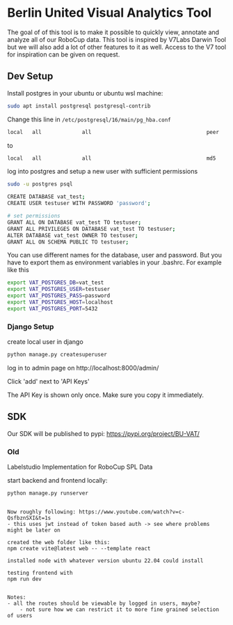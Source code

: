 # Berlin United Visual Analytics Tool
The goal of of this tool is to make it possible to quickly view, annotate and analyze all of our RoboCup data. This tool is inspired by V7Labs Darwin Tool but we will also add a lot of other features to it as well.
Access to the V7 tool for inspiration can be given on request.

## Dev Setup
Install postgres in your ubuntu or ubuntu wsl machine:
```bash
sudo apt install postgresql postgresql-contrib
```
Change this line in `/etc/postgresql/16/main/pg_hba.conf`
```txt
local   all             all                                     peer
```
to
```txt
local   all             all                                     md5
```

log into postgres and setup a new user with sufficient permissions
```bash
sudo -u postgres psql

CREATE DATABASE vat_test;
CREATE USER testuser WITH PASSWORD 'password';

# set permissions
GRANT ALL ON DATABASE vat_test TO testuser;
GRANT ALL PRIVILEGES ON DATABASE vat_test TO testuser;
ALTER DATABASE vat_test OWNER TO testuser;
GRANT ALL ON SCHEMA PUBLIC TO testuser;
```
You can use different names for the database, user and password. But you have to export them as environment variables in your .bashrc. For example like this
```bash
export VAT_POSTGRES_DB=vat_test
export VAT_POSTGRES_USER=testuser
export VAT_POSTGRES_PASS=password
export VAT_POSTGRES_HOST=localhost
export VAT_POSTGRES_PORT=5432
```

### Django Setup

create local user in django

```bash
python manage.py createsuperuser
```

log in to admin page on http://localhost:8000/admin/

Click 'add' next to 'API Keys' 

The API Key is shown only once. Make sure you copy it immediately.




## SDK
Our SDK will be published to pypi: https://pypi.org/project/BU-VAT/

### Old
Labelstudio Implementation for RoboCup SPL Data

start backend and frontend locally:
```bash
python manage.py runserver
```


```

Now roughly following: https://www.youtube.com/watch?v=c-QsfbznSXI&t=1s
- this uses jwt instead of token based auth -> see where problems might be later on

created the web folder like this:
npm create vite@latest web -- --template react

installed node with whatever version ubuntu 22.04 could install 

testing frontend with
npm run dev


Notes:
- all the routes should be viewable by logged in users, maybe?
    - not sure how we can restrict it to more fine grained selection of users